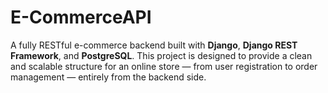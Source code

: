 # E-CommerceAPI
 A fully RESTful e-commerce backend built with **Django**, **Django REST Framework**, and **PostgreSQL**.  This project is designed to provide a clean and scalable structure for an online store — from user registration to order management — entirely from the backend side.
